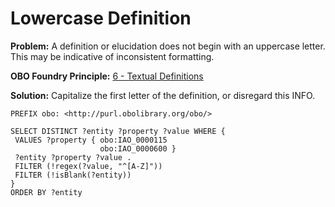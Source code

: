 # Lowercase Definition

**Problem:** A definition or elucidation does not begin with an uppercase letter. This may be indicative of inconsistent formatting.

**OBO Foundry Principle:** [6 - Textual Definitions](http://www.obofoundry.org/principles/fp-006-textual-definitions.html)

**Solution:** Capitalize the first letter of the definition, or disregard this INFO.

```sparql
PREFIX obo: <http://purl.obolibrary.org/obo/>

SELECT DISTINCT ?entity ?property ?value WHERE {
 VALUES ?property { obo:IAO_0000115
                    obo:IAO_0000600 }
 ?entity ?property ?value .
 FILTER (!regex(?value, "^[A-Z]"))
 FILTER (!isBlank(?entity))
}
ORDER BY ?entity
```
